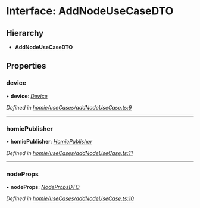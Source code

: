 # Interface: AddNodeUseCaseDTO

## Hierarchy

* **AddNodeUseCaseDTO**

## Properties

###  device

• **device**: *[Device](../classes/device.md)*

*Defined in [homie/useCases/addNodeUseCase.ts:9](https://github.com/AlejandroHerr/homieiot.ts/blob/a180e8f/src/homie/useCases/addNodeUseCase.ts#L9)*

___

###  homiePublisher

• **homiePublisher**: *[HomiePublisher](../classes/homiepublisher.md)*

*Defined in [homie/useCases/addNodeUseCase.ts:11](https://github.com/AlejandroHerr/homieiot.ts/blob/a180e8f/src/homie/useCases/addNodeUseCase.ts#L11)*

___

###  nodeProps

• **nodeProps**: *[NodePropsDTO](nodepropsdto.md)*

*Defined in [homie/useCases/addNodeUseCase.ts:10](https://github.com/AlejandroHerr/homieiot.ts/blob/a180e8f/src/homie/useCases/addNodeUseCase.ts#L10)*
